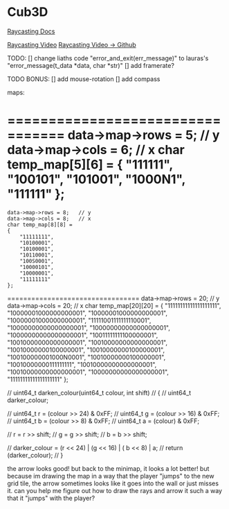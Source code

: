 # Cub3D


[Raycasting Docs](https://lodev.org/cgtutor/raycasting.html)

[Raycasting Video](https://www.youtube.com/watch?v=gYRrGTC7GtA)
[Raycasting Video -> Github](https://github.com/3DSage/OpenGL-Raycaster_v1/blob/master/3DSage_Raycaster_v1.c)



TODO:
[]	change liaths code "error_and_exit(err_message)" to lauras's "error_message(t_data *data, char *str)"
[]	add framerate?

TODO BONUS:
[]	add mouse-rotation
[]  add compass


maps:

 =================================
	data->map->rows = 5;   // y
	data->map->cols = 6;   // x
	char temp_map[5][6] = {
		"111111",
		"100101",
		"101001",
		"1000N1",
		"111111"
	};
 =================================
	data->map->rows = 8;   // y
	data->map->cols = 8;   // x
	char temp_map[8][8] =
	{
		"11111111",
		"10100001",
		"10100001",
		"10110001",
		"100S0001",
		"10000101",
		"10000001",
		"11111111"
	};
 =================================
	data->map->rows = 20;   // y
	data->map->cols = 20;   // x
		char temp_map[20][20] =
	{
		"11111111111111111111",
		"10000001000000000001",
		"10000001000000000001",
		"10000001000000000001",
		"11111001111111110001",
		"10000000000000000001",
		"10000000000000000001",
		"10000000000000000001",
		"10011111111100000001",
		"10010000000000000001",
		"10010000000000000001",
		"10010000000100000001",
		"10010000000100000001",
		"100100000001000N0001",
		"10010000000100000001",
		"10010000000111111111",
		"10010000000000000001",
		"10010000000000000001",
		"10000000000000000001",
		"11111111111111111111"
	};



// uint64_t darken_colour(uint64_t colour, int shift)
// {
// 	uint64_t darker_colour;

// 	uint64_t r = (colour >> 24) & 0xFF;
// 	uint64_t g = (colour >> 16) & 0xFF;
// 	uint64_t b = (colour >> 8) & 0xFF;
// 	uint64_t a = (colour) & 0xFF;

// 	r = r >> shift;
// 	g = g >> shift;
// 	b = b >> shift;

// 	darker_colour = (r << 24) | (g << 16) | ( b << 8) | a;
// 	return (darker_colour);
// }



the arrow looks good! but back to the minimap, it looks a lot better! but because im drawing the map in a way that the player "jumps" to the new grid tile, the arrow sometimes looks like it goes into the wall or just misses it. 
can you help me figure out how to draw the rays and arrow it such a way that it "jumps" with the player? 